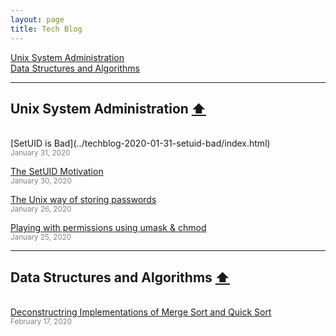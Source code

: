 ```yaml
---
layout: page
title: Tech Blog
---
```


[Unix System Administration](#unix-sys-admin) 
<br>[Data Structures and Algorithms](#ds-and-algo) 

____________


## Unix System Administration <a name="unix-sys-admin" href="#top">⬆</a> 
<br>
[SetUID is Bad](../techblog-2020-01-31-setuid-bad/index.html)
<br><small><font color="gray">January 31, 2020</font></small>

[The SetUID Motivation](../techblog-2020-01-30-setuid/index.html)
<br><small><font color="gray">January 30, 2020</font></small>

[The Unix way of storing passwords](../techblog-2020-01-26-passwd/index.html)
<br><small><font color="gray">January 26, 2020</font></small>

[Playing with permissions using umask & chmod](../techblog-2020-01-25-rwx-umask/index.html)
<br><small><font color="gray">January 25, 2020</font></small>

____________


## Data Structures and Algorithms <a name="ds-and-algo" href="#top">⬆</a>   
<br>[Deconstructring Implementations of Merge Sort and Quick Sort](../techblog-2020-02-17-sort/index.html)
<br><small><font color="gray">February 17, 2020</font></small>
